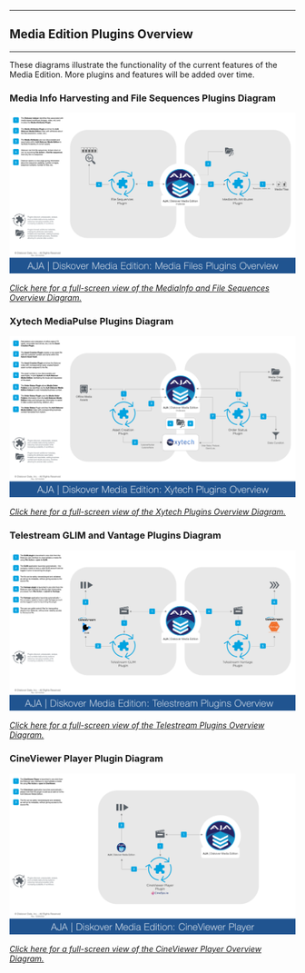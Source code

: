 ___
## Media Edition Plugins Overview
___

These diagrams illustrate the functionality of the current features of the Media Edition. More plugins and features will be added over time.

### Media Info Harvesting and File Sequences Plugins Diagram

![Image: MediaInfo and File Sequences Overview Diagram](images/diagram_diskover_media_edition_plugins_overview_mediainfo_and_file_sequences.png)

_[Click here for a full-screen view of the MediaInfo and File Sequences Overview Diagram.](images/diagram_diskover_media_edition_plugins_overview_mediainfo_and_file_sequences.png)_

### Xytech MediaPulse Plugins Diagram

![Image: Xytech MediaPulse Plugins Overview Diagram](images/diagram_diskover_media_edition_plugins_overview_xytech_20230223.png)

_[Click here for a full-screen view of the Xytech Plugins Overview Diagram.](images/diagram_diskover_media_edition_plugins_overview_xytech_20230223.png)_

### Telestream GLIM and Vantage Plugins Diagram

![Image: Telestream Plugins Overview Diagram](images/diagram_diskover_media_edition_plugins_overview_telestream.png)

_[Click here for a full-screen view of the Telestream Plugins Overview Diagram.](images/diagram_diskover_media_edition_plugins_overview_telestream.png)_

### CineViewer Player Plugin Diagram

![Image: Telestream Plugins Overview Diagram](images/diagram_diskover_media_edition_plugins_overview_cineviewer_2022102801.png)

_[Click here for a full-screen view of the CineViewer Player Overview Diagram.](images/diagram_diskover_media_edition_plugins_overview_cineviewer_2022102801.png)_
